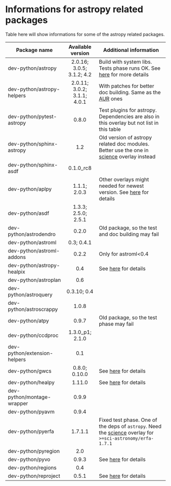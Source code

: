 # Informations for astropy related packages
Table here will show informations for some of the astropy related packages.

Package name | Available version | Additional information
------------ | :---------------: | ----------------------
dev-python/astropy           | 2.0.16; 3.0.5; 3.1.2; 4.2   | Build with system libs. Tests phase runs OK. See [here](https://github.com/Universebenzene/benzene-overlay/tree/master/dev-python/astropy#note-for-astropy) for more details
dev-python/astropy-helpers   | 2.0.11; 3.0.2; 3.1.1; 4.0.1 | With patches for better doc building. Same as the [AUR](https://aur.archlinux.org/packages/python-astropy-helpers/) ones
dev-python/pytest-astropy    | 0.8.0                       | Test plugins for astropy. Dependencies are also in this overlay but not list in this table
dev-python/sphinx-astropy    | 1.2                         | Old version of astropy related doc modules. Better use the one in [science](https://wiki.gentoo.org/wiki/Project:Science) overlay instead
dev-python/sphinx-asdf       | 0.1.0\_rc8                  |
dev-python/aplpy             | 1.1.1; 2.0.3                | Other overlays might needed for newest version. See [here](https://github.com/Universebenzene/benzene-overlay/tree/master/dev-python/aplpy#note-for-aplpy) for details
dev-python/asdf              | 1.3.3; 2.5.0; 2.5.1         |
dev-python/astrodendro       | 0.2.0                       | Old package, so the test and doc building may fail
dev-python/astroml           | 0.3; 0.4.1                  |
dev-python/astroml-addons    | 0.2.2                       | Only for astroml<0.4
dev-python/astropy-healpix   | 0.4                         | See [here](https://github.com/Universebenzene/benzene-overlay/tree/master/dev-python/astropy-healpix#note-for-astropy-healpix) for details
dev-python/astroplan         | 0.6                         |
dev-python/astroquery        | 0.3.10; 0.4                 |
dev-python/astroscrappy      | 1.0.8                       |
dev-python/atpy              | 0.9.7                       | Old package, so the test phase may fail
dev-python/ccdproc           | 1.3.0\_p1; 2.1.0            |
dev-python/extension-helpers | 0.1                         |
dev-python/gwcs              | 0.8.0; 0.10.0               | See [here](https://github.com/Universebenzene/benzene-overlay/tree/master/dev-python/gwcs#note-for-gwcs) for details
dev-python/healpy            | 1.11.0                      | See [here](https://github.com/Universebenzene/benzene-overlay/tree/master/dev-python/healpy#note-for-healpy) for details
dev-python/montage-wrapper   | 0.9.9                       |
dev-python/pyavm             | 0.9.4                       |
dev-python/pyerfa            | 1.7.1.1                     | Fixed test phase. One of the deps of `astropy`. Need the [science](https://wiki.gentoo.org/wiki/Project:Science) overlay for `>=sci-astronomy/erfa-1.7.1`
dev-python/pyregion          | 2.0                         |
dev-python/pyvo              | 0.9.3                       | See [here](https://github.com/Universebenzene/benzene-overlay/tree/master/dev-python/pyvo#note-for-pyvo) for details
dev-python/regions           | 0.4                         |
dev-python/reproject         | 0.5.1                       | See [here](https://github.com/Universebenzene/benzene-overlay/tree/master/dev-python/reproject#note-for-reproject) for details
